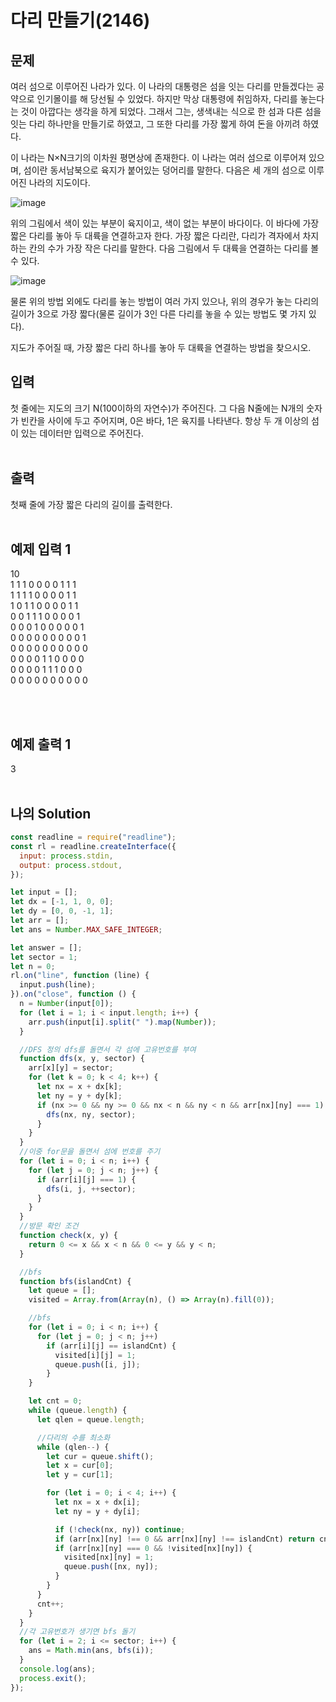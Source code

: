 # 다리 만들기(2146)

## 문제

여러 섬으로 이루어진 나라가 있다. 이 나라의 대통령은 섬을 잇는 다리를 만들겠다는 공약으로 인기몰이를 해 당선될 수 있었다. 하지만 막상 대통령에 취임하자, 다리를 놓는다는 것이 아깝다는 생각을 하게 되었다. 그래서 그는, 생색내는 식으로 한 섬과 다른 섬을 잇는 다리 하나만을 만들기로 하였고, 그 또한 다리를 가장 짧게 하여 돈을 아끼려 하였다.

이 나라는 N×N크기의 이차원 평면상에 존재한다. 이 나라는 여러 섬으로 이루어져 있으며, 섬이란 동서남북으로 육지가 붙어있는 덩어리를 말한다. 다음은 세 개의 섬으로 이루어진 나라의 지도이다.

![image](https://user-images.githubusercontent.com/68778883/168077188-6ef0e17b-a966-4650-b309-1e0b36410c96.png)

위의 그림에서 색이 있는 부분이 육지이고, 색이 없는 부분이 바다이다. 이 바다에 가장 짧은 다리를 놓아 두 대륙을 연결하고자 한다. 가장 짧은 다리란, 다리가 격자에서 차지하는 칸의 수가 가장 작은 다리를 말한다. 다음 그림에서 두 대륙을 연결하는 다리를 볼 수 있다.

![image](https://user-images.githubusercontent.com/68778883/168077221-f5db4f7e-c7b0-4a9c-b5ff-bb412244eeb3.png)

물론 위의 방법 외에도 다리를 놓는 방법이 여러 가지 있으나, 위의 경우가 놓는 다리의 길이가 3으로 가장 짧다(물론 길이가 3인 다른 다리를 놓을 수 있는 방법도 몇 가지 있다).

지도가 주어질 때, 가장 짧은 다리 하나를 놓아 두 대륙을 연결하는 방법을 찾으시오.

## 입력

첫 줄에는 지도의 크기 N(100이하의 자연수)가 주어진다. 그 다음 N줄에는 N개의 숫자가 빈칸을 사이에 두고 주어지며, 0은 바다, 1은 육지를 나타낸다. 항상 두 개 이상의 섬이 있는 데이터만 입력으로 주어진다.
<br/>
<br/>

## 출력

첫째 줄에 가장 짧은 다리의 길이를 출력한다.
<br/>
<br/>

## 예제 입력 1

10<br/>
1 1 1 0 0 0 0 1 1 1<br/>
1 1 1 1 0 0 0 0 1 1<br/>
1 0 1 1 0 0 0 0 1 1<br/>
0 0 1 1 1 0 0 0 0 1<br/>
0 0 0 1 0 0 0 0 0 1<br/>
0 0 0 0 0 0 0 0 0 1<br/>
0 0 0 0 0 0 0 0 0 0<br/>
0 0 0 0 1 1 0 0 0 0<br/>
0 0 0 0 1 1 1 0 0 0<br/>
0 0 0 0 0 0 0 0 0 0

<br/>
<br/>

## 예제 출력 1

3
<br/>
<br/>

## 나의 Solution

```javascript
const readline = require("readline");
const rl = readline.createInterface({
  input: process.stdin,
  output: process.stdout,
});

let input = [];
let dx = [-1, 1, 0, 0];
let dy = [0, 0, -1, 1];
let arr = [];
let ans = Number.MAX_SAFE_INTEGER;

let answer = [];
let sector = 1;
let n = 0;
rl.on("line", function (line) {
  input.push(line);
}).on("close", function () {
  n = Number(input[0]);
  for (let i = 1; i < input.length; i++) {
    arr.push(input[i].split(" ").map(Number));
  }

  //DFS 정의 dfs를 돌면서 각 섬에 고유번호를 부여
  function dfs(x, y, sector) {
    arr[x][y] = sector;
    for (let k = 0; k < 4; k++) {
      let nx = x + dx[k];
      let ny = y + dy[k];
      if (nx >= 0 && ny >= 0 && nx < n && ny < n && arr[nx][ny] === 1) {
        dfs(nx, ny, sector);
      }
    }
  }
  //이중 for문을 돌면서 섬에 번호를 주기
  for (let i = 0; i < n; i++) {
    for (let j = 0; j < n; j++) {
      if (arr[i][j] === 1) {
        dfs(i, j, ++sector);
      }
    }
  }
  //방문 확인 조건
  function check(x, y) {
    return 0 <= x && x < n && 0 <= y && y < n;
  }

  //bfs
  function bfs(islandCnt) {
    let queue = [];
    visited = Array.from(Array(n), () => Array(n).fill(0));

    //bfs
    for (let i = 0; i < n; i++) {
      for (let j = 0; j < n; j++)
        if (arr[i][j] == islandCnt) {
          visited[i][j] = 1;
          queue.push([i, j]);
        }
    }

    let cnt = 0;
    while (queue.length) {
      let qlen = queue.length;

      //다리의 수를 최소화
      while (qlen--) {
        let cur = queue.shift();
        let x = cur[0];
        let y = cur[1];

        for (let i = 0; i < 4; i++) {
          let nx = x + dx[i];
          let ny = y + dy[i];

          if (!check(nx, ny)) continue;
          if (arr[nx][ny] !== 0 && arr[nx][ny] !== islandCnt) return cnt;
          if (arr[nx][ny] === 0 && !visited[nx][ny]) {
            visited[nx][ny] = 1;
            queue.push([nx, ny]);
          }
        }
      }
      cnt++;
    }
  }
  //각 고유번호가 생기면 bfs 돌기
  for (let i = 2; i <= sector; i++) {
    ans = Math.min(ans, bfs(i));
  }
  console.log(ans);
  process.exit();
});
```
